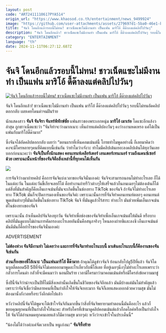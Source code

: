 ```yaml
---
layout: post
code: "ART2411110617PYA514"
origin_url: "https://www.khaosod.co.th/entertainment/news_9499924"
image: "https://github.com/user-attachments/assets/279697d1-5ba0-46e1-b81a-d782af01914f"
title: "จันจิ โดนอีกแล้วรอบนี้ไม่ทน! ชาวเน็ตแซะไม่มีงานทำ เป็นแฟน มาริโอ้ ดี้ด๊าลงแต่คลิปไปวันๆ"
description: "จันจิ โดนอีกแล้ว! ชาวเน็ตแซะไม่มีงานทำ เป็นแฟน มาริโอ้ ดี้ด๊าลงแต่คลิปไปวันๆ รอบนี้ไม่ทนอัดคลิปตอกกลับ เผยเคยโดนด่าจนฝันร้าย "
category: "ENTERTAINMENT"
language: "th"
date: 2024-11-11T06:27:12.687Z
---
```


# จันจิ โดนอีกแล้วรอบนี้ไม่ทน! ชาวเน็ตแซะไม่มีงานทำ เป็นแฟน มาริโอ้ ดี้ด๊าลงแต่คลิปไปวันๆ

[![จันจิ โดนอีกแล้วรอบนี้ไม่ทน! ชาวเน็ตแซะไม่มีงานทำ เป็นแฟน มาริโอ้ ดี้ด๊าลงแต่คลิปไปวันๆ](https://www.khaosod.co.th/wpapp/uploads/2024/11/Junji-2.jpg "จันจิ โดนอีกแล้วรอบนี้ไม่ทน! ชาวเน็ตแซะไม่มีงานทำ เป็นแฟน มาริโอ้ ดี้ด๊าลงแต่คลิปไปวันๆ")](https://www.khaosod.co.th/wpapp/uploads/2024/11/Junji-2.jpg)

จันจิ โดนอีกแล้ว! ชาวเน็ตแซะไม่มีงานทำ เป็นแฟน มาริโอ้ ดี้ด๊าลงแต่คลิปไปวันๆ รอบนี้ไม่ทนอัดคลิปตอกกลับ เผยเคยโดนด่าจนฝันร้าย

นักแสดงสาว **จันจิ จันจิรา จันทร์พิทักษ์ชัย** แฟนสาวของพระเอกหนุ่ม **มาริโอ้ เมาเร่อ** โดแซะอีกแล้งว ล่าสุด ถูกชาวเน็ตแซะว่า “จันจิท่าจะว่างมากเนาะ เห็นถ่ายแต่คลิปลงวันๆ คงว่างงานหดเหรอ แค่ได้เป็นแฟนกับมาริโอ้ดี๊ด๊ามาก”

ซึ่งจันจได้อัดคลิปตอกกลับ เผยว่า “ตอนแรกที่เห็นคอมเม้นต์นี้ โกรธทำไมพูดอย่างนี้ ก็เลยมาคิดว่าคงจะมีใครหลายๆคนที่คิดแบบนี้เช่นกัน ว่าทำไมว่างจังวะ ทำไมมีคลิปเต้นเยอะลงคลิปเต้นได้ทุกวันเลย บอกก่อนนะคะว่า **จันจิเป็นทั้งนักแสดง คอนเทนท์เคลียร์เตอร์ เอนเตอร์เทนเนอร์ รวมถึงแดนซ์เซอร์ด้วย เพราะฉะนั้นหน้าที่ของจันจิคือสิ่งเหล่านี้ที่ทุกคนได้เห็นกัน**

![](https://www.khaosod.co.th/wpapp/uploads/2024/11/1-21.jpg)

การจันจิว่างมาถ่ายคลิป คือการจันจิแบ่งเวลาของจันจินั่นเองค่ะ จันจิจะสามารถนอนไม่ทำอะไรเลย ก็ได้ในแต่ละวัน ในแต่ละวันขี้เกียจเลยก็ได้ คือทำงานถ่ายรีวิวต่างๆให้เสร็จแล้วก็นอนเฉยๆไม่ต้องเต้นก็ได้ แต่สิ่งที่มันสำคัญก็คือเอ็นเกจเม้นที่มันจะเกิดขึ้นในช่องทาง TikTok ของจันจิ ถ้าจันจิไม่ทำอะไรเลย ทาง TikTok มันก็จะปิดการมองเห็นของจันจิค่ะ เพราะฉะนั้นการที่จันจิทำคอนเทนท์ตลกๆ คอนเทนต์พูดเต้นต่างๆที่มันเกิดขึ้นในช่องทาง TikTok จันจิ ที่มันดูแล้วไร้สาระ ทำอะไร มันช่วยเพิ่มเอ็นเกจเม้นต์ในช่องทางของจันจิ

เพราะฉะนั้น ถ้าเห็นคลิปจันจิลงทุกวัน จันจิทำเพื่อช่องของจันจิทำเพื่อเอ็นเกจเม้นต์ให้มันดี หรือบางคลิปที่มันดูแบบไม่ผ่านการคัดกรองอะไรเลยอันนั้นคือสนุกจริงๆ ไหนลองถ่ายซิและลงซิ เอ็นเกจเม้นต์มันดีมันก็คือกำไรของจันจินั่นเองค่ะ

ADVERTISEMENT

**ไม่ต้องห่วง จันจิมีงานทำ ไม่เคยว่าง และการที่จันจิมาทำอะไรแบบนี้ มาเต้นอะไรแบบนี้ก็คืองานของจันจิเช่นกัน**

**ส่วนเรื่องของพี่โอ้เนาะ ‘เป็นแฟนมาริโอ้ ดี๊ด๊ามาก** ถ้าคุณได้ดูข่าวจันจิ ย้อนกลับไปดู5ปีที่แล้ว จันจิโดนบูลลี่ตลอด5ปี 5ปีที่จันจิไม่เคยออกมาพูดอะไรเกี่ยวกับพี่โอ้เลย ที่อยู่เฉยๆนิ่งๆไม่ทำอะไรเลยเพราะว่ากลัวการโดนด่า กลัวที่จะมีคนมาว่า นอนฝันร้าย เวลามีใครมาว่ามาคอมเม้นต์หรือมีใครส่งข้อความมาขู่

ซึ่งปีนี้จันจิว่าน่าจะเป็นปีที่ไม่มีสิ่งเหล่านั้นเกิดขึ้นในชีวิตของจันจิอีกแล้ว มันมีบ้างแต่มันไม่สำคัญแล้วเพราะว่าจันจิเชื่อว่ามีหลายคนที่เป็นกำลังใจให้จันจิเยอะมาก จันจิก็เลยแสดงออกด้วยความสุข มันไม่ต้องมานั่งกังวลหรือระวังอีกต่อไปแล้ว

หวังว่าคลิปนี้จันจิได้พูดจะได้เข้าใจจันจิกันมากขึ้นว่าสิ่งที่จันจิพยายามทำตอนนี้มันคืออะไร แล้วก็ขอบคุณทุกคนที่เป็นกำลังใจให้นะคะ สำหรับใครที่เข้ามาดูคลิปคอมเม้นต์แล้วก็กดไลค์หรือเป็นกำลังใจให้ จันจิได้อ่านหมดทุกคนเลยแล้วก็มีความสุข มากๆค่ะ หวังว่าจะเข้าใจในประเด็นนี้”

“น้องไม่ได้ว่างค่ะแค่จัดเวลาเป็น หนูเก่งนะ” **จันจิทิ้งท้าย**